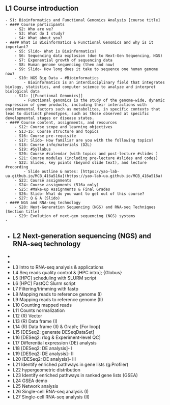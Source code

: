 ## L1 Course introduction
	- S1: Bioinformatics and Functional Genomics Analysis [course title]
	- #### Course participants
		- S2: Who are we?
		- S3: What do I study?
		- S4: What about you?
	- #### What is Bioinformatics & Functional Genomics and why is it important?
		- S5: Slido- What is Bioinformatics?
		- S6: Sequencing data explosion (due to Next-Gen Sequencing, NGS)
		- S7: Exponential growth of sequencing data
		- S8: Human genome sequencing (then and now)
		- S9: Slido- How long does it take to sequence one human genome now?
		- S10: NGS Big Data → #Bioinformatics
			- Bioinformatics is an interdisciplinary field that integrates biology, statistics, and computer science to analyze and interpret biological data
		- S11: [[Functional Genomics]]
			- Functional genomics is the study of the genome-wide, dynamic expression of gene products, including their interactions with environmental factors such as metabolites, in specific contexts that lead to distinct phenotypes, such as those observed at specific developmental stages or disease states.
	- #### Course content, assignments, and resources
		- S12: Course scope and learning objectives
		- S13-15: Course structure and topics
		- S16: Course pre-requisite
		- S17: Slido- How familiar are you with the following topics?
		- S18: Course info/materials (D2L)
		- S19: #Syllabus
		- S20: Course #calendar (with topics and post-lecture #slides )
		- S21: Course modules (including pre-lecture #slides and codes)
		- S22: Slides, key points (beyond slide text), and lecture #recording
			- Slide outline & notes: [https://yao-lab-ua.github.io/MCB_416a516a](https://yao-lab-ua.github.io/MCB_416a516a)
		- S23: Course assignments
		- S24: Course assignments (516a only)
		- S25: #Make-up Assignments & Final Grades
		- S26: Slido- What do you want to get out of this course?
		- S27: Q & A (Slido)
	- #### NGS and RNA-seq technology
		- S28: Next-Generation Sequencing (NGS) and RNA-seq Techniques [Section title]
		- S29: Evolution of next-gen sequencing (NGS) systems
	-
- ## L2	Next-generation sequencing (NGS) and RNA-seq technology
-
-
- L3	Intro to RNA-seq analysis & applications
- L4	Seq reads quality control & [HPC intro]; {Globus}
- L5	[HPC] scheduling with SLURM script
- L6	[HPC] FastQC Slurm script
- L7	Filtering/trimming with fastp
- L8	Mapping reads to reference genome (I)
- L9	Mapping reads to reference genome (II)
- L10	Counting mapped reads
- L11	Counts normalization
- L12	(R) Vector
- L13	(R) Data frame (I)
- L14	(R) Data frame (II) & Graph; {For loop}
- L15	[DESeq2: generate DESeqDataSet]
- L16	[DESeq2: rlog & Experiment-level QC]
- L17	Differential expression (DE) analysis
- L18	[DESeq2: DE analysis]- I
- L19	[DESeq2: DE analysis]- II
- L20	[DESeq2: DE analysis]- III
- L21	Identify enriched pathways in gene lists (g:Profiler)
- L22	hypergeometric distribution
- L23	Identify enriched pathways in ranked gene lists (GSEA)
- L24	GSEA demo
- L25	Network analysis
- L26	Single-cell RNA-seq analysis (I)
- L27	Single-cell RNA-seq analysis (II)